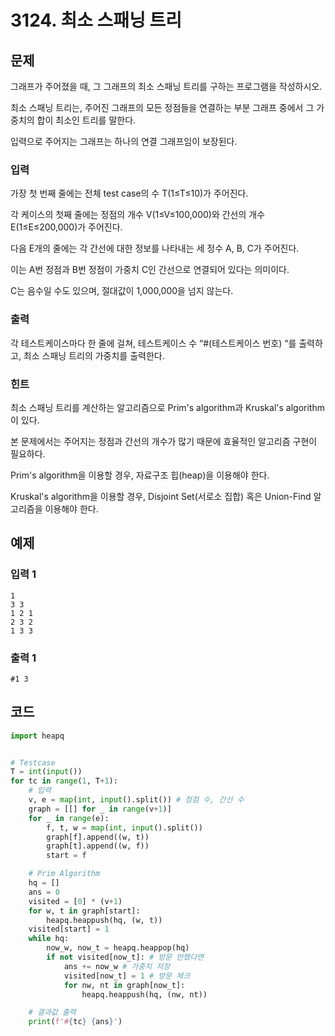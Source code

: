 # 3124. 최소 스패닝 트리

## 문제

그래프가 주어졌을 때, 그 그래프의 최소 스패닝 트리를 구하는 프로그램을 작성하시오.

최소 스패닝 트리는, 주어진 그래프의 모든 정점들을 연결하는 부분 그래프 중에서 그 가중치의 합이 최소인 트리를 말한다.

입력으로 주어지는 그래프는 하나의 연결 그래프임이 보장된다.



### 입력

가장 첫 번째 줄에는 전체 test case의 수 T(1≤T≤10)가 주어진다. 

각 케이스의 첫째 줄에는 정점의 개수 V(1≤V≤100,000)와 간선의 개수 E(1≤E≤200,000)가 주어진다.

다음 E개의 줄에는 각 간선에 대한 정보를 나타내는 세 정수 A, B, C가 주어진다.

이는 A번 정점과 B번 정점이 가중치 C인 간선으로 연결되어 있다는 의미이다.

C는 음수일 수도 있으며, 절대값이 1,000,000을 넘지 않는다.

### 출력

각 테스트케이스마다 한 줄에 걸쳐, 테스트케이스 수 “#(테스트케이스 번호) “를 출력하고, 최소 스패닝 트리의 가중치를 출력한다.

### 힌트

최소 스패닝 트리를 계산하는 알고리즘으로 Prim's algorithm과 Kruskal's algorithm이 있다.

본 문제에서는 주어지는 정점과 간선의 개수가 많기 때문에 효율적인 알고리즘 구현이 필요하다.

Prim's algorithm을 이용할 경우, 자료구조 힙(heap)을 이용해야 한다.

Kruskal's algorithm을 이용할 경우, Disjoint Set(서로소 집합) 혹은 Union-Find 알고리즘을 이용해야 한다.





## 예제

### 입력 1

```
1
3 3
1 2 1
2 3 2
1 3 3
```

### 출력 1

```
#1 3
```





## 코드

```python
import heapq


# Testcase
T = int(input())
for tc in range(1, T+1):
    # 입력
    v, e = map(int, input().split()) # 정점 수, 간선 수
    graph = [[] for _ in range(v+1)]
    for _ in range(e):
        f, t, w = map(int, input().split())
        graph[f].append((w, t))
        graph[t].append((w, f))
        start = f

    # Prim Algorithm
    hq = []
    ans = 0
    visited = [0] * (v+1)
    for w, t in graph[start]:
        heapq.heappush(hq, (w, t))
    visited[start] = 1
    while hq:
        now_w, now_t = heapq.heappop(hq)
        if not visited[now_t]: # 방문 안했다면
            ans += now_w # 가중치 저장
            visited[now_t] = 1 # 방문 체크
            for nw, nt in graph[now_t]:
                heapq.heappush(hq, (nw, nt))

    # 결과값 출력
    print(f'#{tc} {ans}')
```
